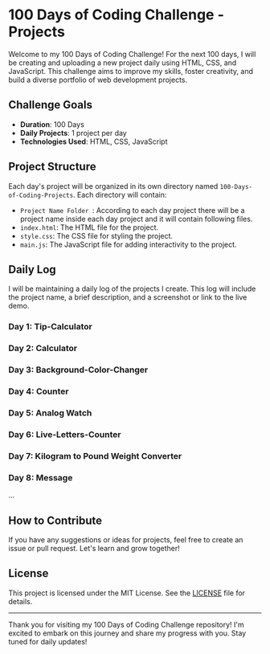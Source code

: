 # 100 Days of Coding Challenge - Projects

Welcome to my 100 Days of Coding Challenge! For the next 100 days, I will be creating and uploading a new project daily using HTML, CSS, and JavaScript. This challenge aims to improve my skills, foster creativity, and build a diverse portfolio of web development projects.

## Challenge Goals

- **Duration**: 100 Days
- **Daily Projects**: 1 project per day
- **Technologies Used**: HTML, CSS, JavaScript

## Project Structure

Each day's project will be organized in its own directory named `100-Days-of-Coding-Projects`. Each directory will contain:

- `Project Name Folder `: According to each day project there will be a project name inside each day project and it will contain following files.
- `index.html`: The HTML file for the project.
- `style.css`: The CSS file for styling the project.
- `main.js`: The JavaScript file for adding interactivity to the project.

## Daily Log

I will be maintaining a daily log of the projects I create. This log will include the project name, a brief description, and a screenshot or link to the live demo.

### Day 1: Tip-Calculator
### Day 2: Calculator
### Day 3: Background-Color-Changer
### Day 4: Counter
### Day 5: Analog Watch
### Day 6: Live-Letters-Counter
### Day 7: Kilogram to Pound Weight Converter
### Day 8: Message







...


## How to Contribute

If you have any suggestions or ideas for projects, feel free to create an issue or pull request. Let's learn and grow together!

## License

This project is licensed under the MIT License. See the [LICENSE](LICENSE) file for details.

---

Thank you for visiting my 100 Days of Coding Challenge repository! I'm excited to embark on this journey and share my progress with you. Stay tuned for daily updates!
